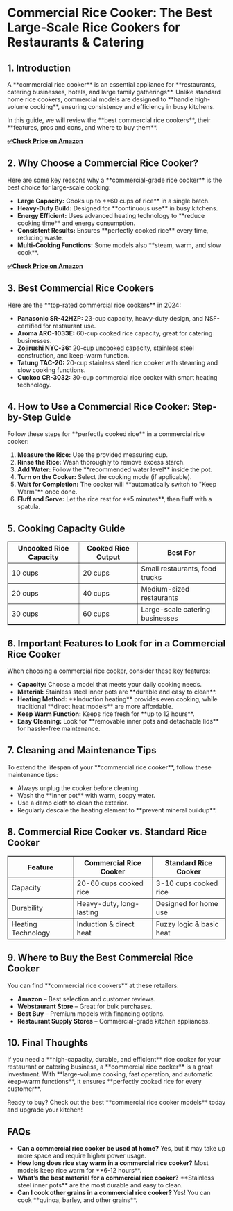 <!DOCTYPE html>
<html lang="en">
<head>
    <meta charset="UTF-8">
    <meta name="viewport" content="width=device-width, initial-scale=1.0">
    <meta name="title" content="Commercial Rice Cooker: The Best Large-Scale Rice Cookers for Restaurants & Catering">
    <meta name="description" content="Looking for the best commercial rice cooker? Discover top-rated models, features, and benefits for restaurants, catering businesses, and large-scale cooking.">
    <title>Commercial Rice Cooker: The Best Large-Scale Rice Cookers for Restaurants & Catering</title>
</head>
<body>

<h1>Commercial Rice Cooker: The Best Large-Scale Rice Cookers for Restaurants & Catering</h1>

<h2>1. Introduction</h2>
<p>A **commercial rice cooker** is an essential appliance for **restaurants, catering businesses, hotels, and large family gatherings**. Unlike standard home rice cookers, commercial models are designed to **handle high-volume cooking**, ensuring consistency and efficiency in busy kitchens.</p>
<p>In this guide, we will review the **best commercial rice cookers**, their **features, pros and cons, and where to buy them**.</p>

[**✅Check Price on Amazon**](https://amzn.to/3FrJIgW)

<h2>2. Why Choose a Commercial Rice Cooker?</h2>
<p>Here are some key reasons why a **commercial-grade rice cooker** is the best choice for large-scale cooking:</p>
<ul>
    <li><strong>Large Capacity:</strong> Cooks up to **60 cups of rice** in a single batch.</li>
    <li><strong>Heavy-Duty Build:</strong> Designed for **continuous use** in busy kitchens.</li>
    <li><strong>Energy Efficient:</strong> Uses advanced heating technology to **reduce cooking time** and energy consumption.</li>
    <li><strong>Consistent Results:</strong> Ensures **perfectly cooked rice** every time, reducing waste.</li>
    <li><strong>Multi-Cooking Functions:</strong> Some models also **steam, warm, and slow cook**.</li>
</ul>

[**✅Check Price on Amazon**](https://amzn.to/3FrJIgW)

<h2>3. Best Commercial Rice Cookers</h2>
<p>Here are the **top-rated commercial rice cookers** in 2024:</p>
<ul>
    <li><strong>Panasonic SR-42HZP:</strong> 23-cup capacity, heavy-duty design, and NSF-certified for restaurant use.</li>
    <li><strong>Aroma ARC-1033E:</strong> 60-cup cooked rice capacity, great for catering businesses.</li>
    <li><strong>Zojirushi NYC-36:</strong> 20-cup uncooked capacity, stainless steel construction, and keep-warm function.</li>
    <li><strong>Tatung TAC-20:</strong> 20-cup stainless steel rice cooker with steaming and slow cooking functions.</li>
    <li><strong>Cuckoo CR-3032:</strong> 30-cup commercial rice cooker with smart heating technology.</li>
</ul>

<h2>4. How to Use a Commercial Rice Cooker: Step-by-Step Guide</h2>
<p>Follow these steps for **perfectly cooked rice** in a commercial rice cooker:</p>
<ol>
    <li><strong>Measure the Rice:</strong> Use the provided measuring cup.</li>
    <li><strong>Rinse the Rice:</strong> Wash thoroughly to remove excess starch.</li>
    <li><strong>Add Water:</strong> Follow the **recommended water level** inside the pot.</li>
    <li><strong>Turn on the Cooker:</strong> Select the cooking mode (if applicable).</li>
    <li><strong>Wait for Completion:</strong> The cooker will **automatically switch to "Keep Warm"** once done.</li>
    <li><strong>Fluff and Serve:</strong> Let the rice rest for **5 minutes**, then fluff with a spatula.</li>
</ol>

<h2>5. Cooking Capacity Guide</h2>
<table border="1">
    <tr>
        <th>Uncooked Rice Capacity</th>
        <th>Cooked Rice Output</th>
        <th>Best For</th>
    </tr>
    <tr>
        <td>10 cups</td>
        <td>20 cups</td>
        <td>Small restaurants, food trucks</td>
    </tr>
    <tr>
        <td>20 cups</td>
        <td>40 cups</td>
        <td>Medium-sized restaurants</td>
    </tr>
    <tr>
        <td>30 cups</td>
        <td>60 cups</td>
        <td>Large-scale catering businesses</td>
    </tr>
</table>

<h2>6. Important Features to Look for in a Commercial Rice Cooker</h2>
<p>When choosing a commercial rice cooker, consider these key features:</p>
<ul>
    <li><strong>Capacity:</strong> Choose a model that meets your daily cooking needs.</li>
    <li><strong>Material:</strong> Stainless steel inner pots are **durable and easy to clean**.</li>
    <li><strong>Heating Method:</strong> **Induction heating** provides even cooking, while traditional **direct heat models** are more affordable.</li>
    <li><strong>Keep Warm Function:</strong> Keeps rice fresh for **up to 12 hours**.</li>
    <li><strong>Easy Cleaning:</strong> Look for **removable inner pots and detachable lids** for hassle-free maintenance.</li>
</ul>

<h2>7. Cleaning and Maintenance Tips</h2>
<p>To extend the lifespan of your **commercial rice cooker**, follow these maintenance tips:</p>
<ul>
    <li>Always unplug the cooker before cleaning.</li>
    <li>Wash the **inner pot** with warm, soapy water.</li>
    <li>Use a damp cloth to clean the exterior.</li>
    <li>Regularly descale the heating element to **prevent mineral buildup**.</li>
</ul>

<h2>8. Commercial Rice Cooker vs. Standard Rice Cooker</h2>
<table border="1">
    <tr>
        <th>Feature</th>
        <th>Commercial Rice Cooker</th>
        <th>Standard Rice Cooker</th>
    </tr>
    <tr>
        <td>Capacity</td>
        <td>20-60 cups cooked rice</td>
        <td>3-10 cups cooked rice</td>
    </tr>
    <tr>
        <td>Durability</td>
        <td>Heavy-duty, long-lasting</td>
        <td>Designed for home use</td>
    </tr>
    <tr>
        <td>Heating Technology</td>
        <td>Induction & direct heat</td>
        <td>Fuzzy logic & basic heat</td>
    </tr>
</table>

<h2>9. Where to Buy the Best Commercial Rice Cooker</h2>
<p>You can find **commercial rice cookers** at these retailers:</p>
<ul>
    <li><strong>Amazon</strong> – Best selection and customer reviews.</li>
    <li><strong>Webstaurant Store</strong> – Great for bulk purchases.</li>
    <li><strong>Best Buy</strong> – Premium models with financing options.</li>
    <li><strong>Restaurant Supply Stores</strong> – Commercial-grade kitchen appliances.</li>
</ul>

<h2>10. Final Thoughts</h2>
<p>If you need a **high-capacity, durable, and efficient** rice cooker for your restaurant or catering business, a **commercial rice cooker** is a great investment. With **large-volume cooking, fast operation, and automatic keep-warm functions**, it ensures **perfectly cooked rice for every customer**.</p>
<p>Ready to buy? Check out the best **commercial rice cooker models** today and upgrade your kitchen!</p>

<h2>FAQs</h2>
<ul>
    <li><strong>Can a commercial rice cooker be used at home?</strong> Yes, but it may take up more space and require higher power usage.</li>
    <li><strong>How long does rice stay warm in a commercial rice cooker?</strong> Most models keep rice warm for **6-12 hours**.</li>
    <li><strong>What’s the best material for a commercial rice cooker?</strong> **Stainless steel inner pots** are the most durable and easy to clean.</li>
    <li><strong>Can I cook other grains in a commercial rice cooker?</strong> Yes! You can cook **quinoa, barley, and other grains**.</li>
</ul>

</body>
</html>
